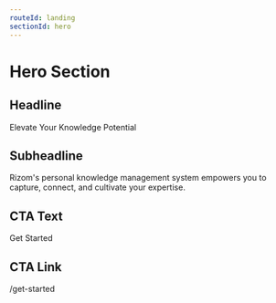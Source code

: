 ```yaml
---
routeId: landing
sectionId: hero
---
```

# Hero Section

## Headline
Elevate Your Knowledge Potential

## Subheadline
Rizom's personal knowledge management system empowers you to capture, connect, and cultivate your expertise.

## CTA Text
Get Started

## CTA Link
/get-started
